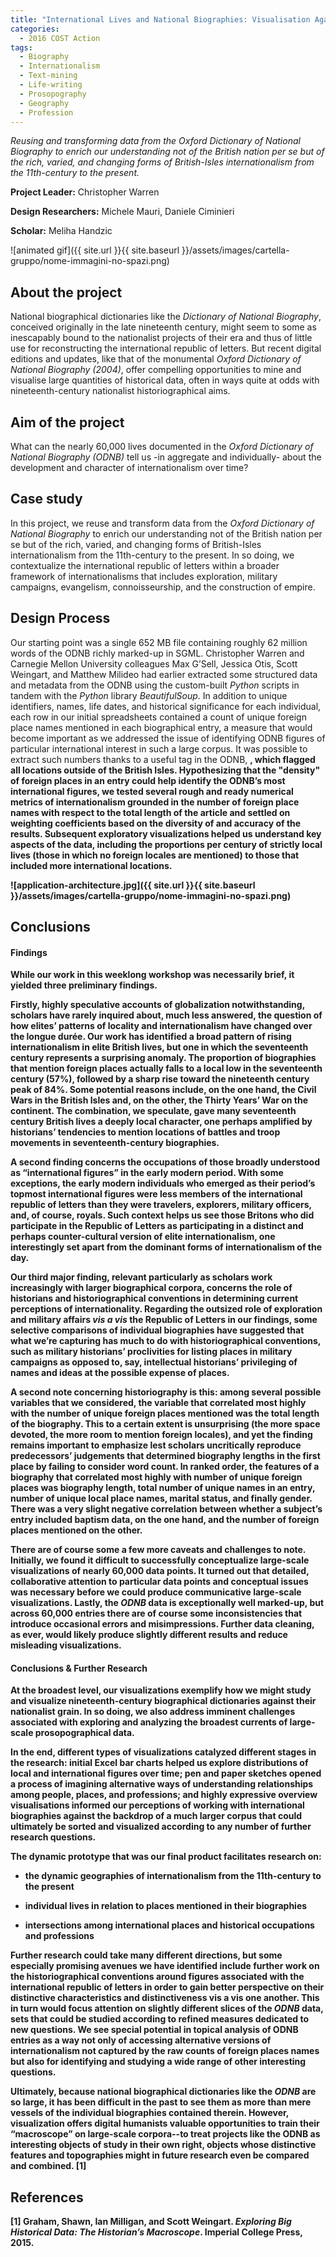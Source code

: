 ```yaml
---
title: "International Lives and National Biographies: Visualisation Against the Grain"
categories:
  - 2016 COST Action
tags:
  - Biography
  - Internationalism
  - Text-mining
  - Life-writing
  - Prosopography
  - Geography
  - Profession
---
```


*Reusing and transforming data from the Oxford Dictionary of National Biography to enrich our understanding not of the British nation per se but of the rich, varied, and changing forms of British-Isles internationalism from the 11th-century to the present.*

**Project Leader:** Christopher Warren

**Design Researchers:** Michele Mauri, Daniele Ciminieri

**Scholar:** Meliha Handzic

![animated gif]({{ site.url }}{{ site.baseurl }}/assets/images/cartella-gruppo/nome-immagini-no-spazi.png)

## About the project

National biographical dictionaries like the *Dictionary of National Biography*, conceived originally in the late nineteenth century, might seem to some as inescapably bound to the nationalist projects of their era and thus of little use for reconstructing the international republic of letters. But recent digital editions and updates, like that of the monumental *Oxford Dictionary of National Biography (2004)*, offer compelling opportunities to mine and visualise large quantities of historical data, often in ways quite at odds with nineteenth-century nationalist historiographical aims.

## Aim of the project

What can the nearly 60,000 lives documented in the *Oxford Dictionary of National Biography (ODNB)* tell us -in aggregate and individually- about the development and character of internationalism over time?

## Case study

In this project, we reuse and transform data from the *Oxford Dictionary of National Biography* to enrich our understanding not of the British nation per se but of the rich, varied, and changing forms of British-Isles internationalism from the 11th-century to the present. In so doing, we contextualize the international republic of letters within a broader framework of internationalisms that includes exploration, military campaigns, evangelism, connoisseurship, and the construction of empire.

## Design Process

Our starting point was a single 652 MB file containing roughly 62 million words of the ODNB richly marked-up in SGML. Christopher Warren and Carnegie Mellon University colleagues Max G’Sell, Jessica Otis, Scott Weingart, and Matthew Milideo had earlier extracted some structured data and metadata from the ODNB using the custom-built *Python* scripts in tandem with the *Python* library *BeautifulSoup*. In addition to unique identifiers, names, life dates, and historical significance for each individual, each row in our initial spreadsheets contained a count of unique foreign place names mentioned in each biographical entry, a measure that would become important as we addressed the issue of identifying ODNB figures of particular international interest in such a large corpus. It was possible to extract such numbers thanks to a useful tag in the ODNB, <b bi=”n”>, which flagged all locations outside of the British Isles. Hypothesizing that the "density" of foreign places in an entry could help identify the ODNB’s most international figures, we tested several rough and ready numerical metrics of internationalism grounded in the number of foreign place names with respect to the total length of the article and settled on weighting coefficients based on the diversity of and accuracy of the results. Subsequent exploratory visualizations helped us understand key aspects of the data, including the proportions per century of strictly local lives (those in which no foreign locales are mentioned) to those that included more international locations.

![application-architecture.jpg]({{ site.url }}{{ site.baseurl }}/assets/images/cartella-gruppo/nome-immagini-no-spazi.png)

## Conclusions

#### Findings

While our work in this weeklong workshop was necessarily brief, it yielded three preliminary findings.

Firstly, highly speculative accounts of globalization notwithstanding, scholars have rarely inquired about, much less answered, the question of how elites’ patterns of locality and internationalism have changed over the longue durée. Our work has identified a broad pattern of rising internationalism in elite British lives, but one in which the seventeenth century represents a surprising anomaly. The proportion of biographies that mention foreign places actually falls to a local low in the seventeenth century (57%), followed by a sharp rise toward the nineteenth century peak of 84%. Some potential reasons include, on the one hand, the Civil Wars in the British Isles and, on the other, the Thirty Years’ War on the continent. The combination, we speculate, gave many seventeenth century British lives a deeply local character, one perhaps amplified by historians’ tendencies to mention locations of battles and troop movements in seventeenth-century biographies.

A second finding concerns the occupations of those broadly understood as “international figures” in the early modern period. With some exceptions, the early modern individuals who emerged as their period’s topmost international figures were less members of the international republic of letters than they were travelers, explorers, military officers, and, of course, royals. Such context helps us see those Britons who **did** participate in the Republic of Letters as participating in a distinct and perhaps counter-cultural version of elite internationalism, one interestingly set apart from the dominant forms of internationalism of the day.

Our third major finding, relevant particularly as scholars work increasingly with larger biographical corpora, concerns the role of historians and historiographical conventions in determining current perceptions of internationality. Regarding the outsized role of exploration and military affairs *vis a vis* the Republic of Letters in our findings, some selective comparisons of individual biographies have suggested that what we’re capturing has much to do with historiographical conventions, such as military historians’ proclivities for listing places in military campaigns as opposed to, say, intellectual historians’ privileging of names and ideas at the possible expense of places.

A second note concerning historiography is this: among several possible variables that we considered, the variable that correlated most highly with the number of unique foreign places mentioned was the total length of the biography. This to a certain extent is unsurprising (the more space devoted, the more room to mention foreign locales), and yet the finding remains important to emphasize lest scholars uncritically reproduce predecessors’ judgements that determined biography lengths in the first place by failing to consider word count. In ranked order, the features of a biography that correlated most highly with number of unique foreign places was biography length, total number of unique names in an entry, number of unique local place names, marital status, and finally gender. There was a very slight **negative** correlation between whether a subject’s entry included baptism data, on the one hand, and the number of foreign places mentioned on the other.

There are of course some a few more caveats and challenges to note. Initially, we found it difficult to successfully conceptualize large-scale visualizations of nearly 60,000 data points. It turned out that detailed, collaborative attention to particular data points and conceptual issues was necessary before we could produce communicative large-scale visualizations. Lastly, the *ODNB* data is exceptionally well marked-up, but across 60,000 entries there are of course some inconsistencies that introduce occasional errors and misimpressions. Further data cleaning, as ever, would likely produce slightly different results and reduce misleading visualizations.

#### Conclusions & Further Research

At the broadest level, our visualizations exemplify how we might study and visualize nineteenth-century biographical dictionaries against their nationalist grain. In so doing, we also address imminent challenges associated with exploring and analyzing the broadest currents of large-scale prosopographical data.

In the end, different types of visualizations catalyzed different stages in the research: initial Excel bar charts helped us explore distributions of local and international figures over time; pen and paper sketches opened a process of imagining alternative ways of understanding relationships among people, places, and professions; and highly expressive overview visualisations informed our perceptions of working with international biographies against the backdrop of a much larger corpus that could ultimately be sorted and visualized according to any number of further research questions.

The dynamic prototype that was our final product facilitates research on:

- the dynamic geographies of internationalism from the 11th-century to the present

- individual lives in relation to places mentioned in their biographies
- intersections among international places and historical occupations and professions

Further research could take many different directions, but some especially promising avenues we have identified include further work on the historiographical conventions around figures associated with the international republic of letters in order to gain better perspective on their distinctive characteristics and distinctiveness vis a vis one another. This in turn would focus attention on slightly different slices of the *ODNB* data, sets that could be studied according to refined measures dedicated to new questions.
We see special potential in topical analysis of ODNB entries as a way not only of accessing alternative versions of internationalism not captured by the raw counts of foreign places names but also for identifying and studying a wide range of other interesting questions.

Ultimately, because national biographical dictionaries like the *ODNB* are so large, it has been difficult in the past to see them as more than mere vessels of the individual biographies contained therein. However, visualization offers digital humanists valuable opportunities to train their “macroscope” on large-scale corpora--to treat projects like the ODNB as interesting objects of study in their own right, objects whose distinctive features and topographies might in future research even be compared and combined. [1]

## References

[1] Graham, Shawn, Ian Milligan, and Scott Weingart. *Exploring Big Historical Data: The Historian’s Macroscope*. Imperial College Press, 2015.
